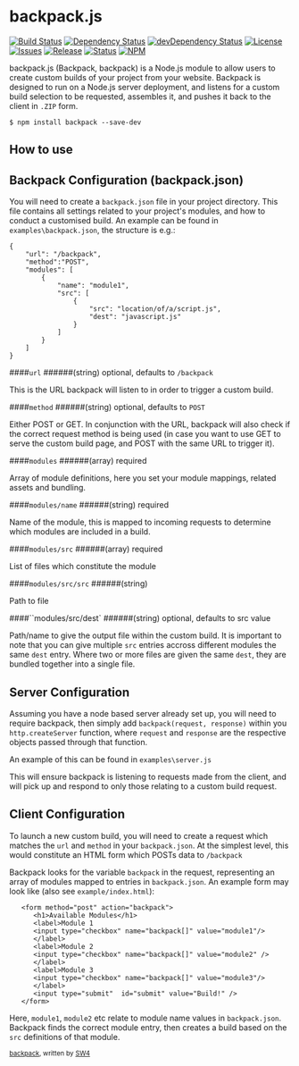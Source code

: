 backpack.js
======

[![Build Status](https://img.shields.io/travis/sw4/backpack.svg?style=flat-square)](https://travis-ci.org/sw4/backpack)
[![Dependency Status](https://img.shields.io/david/sw4/backpack.svg?style=flat-square)](https://david-dm.org/sw4/backpack)
[![devDependency Status](https://img.shields.io/david/dev/sw4/backpack.svg?style=flat-square)](https://david-dm.org/sw4/backpack#info=devDependencies)
[![License](http://img.shields.io/badge/license-MIT-green.svg?style=flat-square)](https://github.com/sw4/backpack/blob/master/LICENSE-MIT.md)
[![Issues](https://img.shields.io/github/issues/sw4/backpack.svg?style=flat-square)](https://github.com/sw4/backpack/issues)
[![Release](https://img.shields.io/github/release/sw4/backpack.svg?style=flat-square)](https://github.com/sw4/backpack/releases)
[![Status](https://badge.fury.io/gh/sw4%2Fbackpack.png)](https://github.com/sw4/backpack)
[![NPM](https://badge.fury.io/js/backpack.png)](https://www.npmjs.org/package/backpack)

backpack.js (Backpack, backpack) is a Node.js module to allow users to create custom builds of your project from your website. Backpack is designed to run on a Node.js server deployment, and listens for a custom build selection to be requested, assembles it, and pushes it back to the client in `.ZIP` form.

`$ npm install backpack --save-dev`

How to use
---


Backpack Configuration (backpack.json)
-----

You will need to create a `backpack.json` file in your project directory. This file contains all settings related to your project's modules, and how to conduct a customised build. An example can be found in `examples\backpack.json`, the structure is e.g.:

```
{
    "url": "/backpack",
	"method":"POST",
    "modules": [
        {
            "name": "module1",
            "src": [
                {
                    "src": "location/of/a/script.js",
                    "dest": "javascript.js"
                }
            ]
        }
	]
}
```


####`url`
######(string) optional, defaults to `/backpack`

This is the URL backpack will listen to in order to trigger a custom build.

####`method` 
######(string) optional, defaults to `POST`

Either POST or GET. In conjunction with the URL, backpack will also check if the correct request method is being used (in case you want to use GET to serve the custom build page, and POST with the same URL to trigger it).

####`modules` 
######(array) required

Array of module definitions, here you set your module mappings, related assets and bundling.

####`modules/name` 
######(string) required

Name of the module, this is mapped to incoming requests to determine which modules are included in a build.

####`modules/src` 
######(array) required

List of files which constitute the module

####`modules/src/src` 
######(string) 

Path to file

####``modules/src/dest` 
######(string) optional, defaults to src value

Path/name to give the output file within the custom build. It is important to note that you can give multiple `src` entries accross different modules the same `dest` entry. Where two or more files are given the same `dest`, they are bundled together into a single file.


Server Configuration
-----
Assuming you have a node based server already set up, you will need to require backpack, then simply add `backpack(request, response)` within you `http.createServer` function, where `request` and `response` are the respective objects passed through that function.

An example of this can be found in `examples\server.js`

This will ensure backpack is listening to requests made from the client, and will pick up and respond to only those relating to a custom build request.


Client Configuration
-----
To launch a new custom build, you will need to create a request which matches the `url` and `method` in your `backpack.json`. At the simplest level, this would constitute an HTML form which POSTs data to `/backpack`

Backpack looks for the variable `backpack` in the request, representing an array of modules mapped to entries in `backpack.json`. An example form may look like (also see `example/index.html`):

```(html)
   <form method="post" action="backpack">
      <h1>Available Modules</h1>
      <label>Module 1
      <input type="checkbox" name="backpack[]" value="module1"/>
      </label>
      <label>Module 2
      <input type="checkbox" name="backpack[]" value="module2" />
      </label>
      <label>Module 3
      <input type="checkbox" name="backpack[]" value="module3"/>
      </label>
      <input type="submit"  id="submit" value="Build!" />
   </form>
```

Here, `module1`, `module2` etc relate to module name values in `backpack.json`. Backpack finds the correct module entry, then creates a build based on the `src` definitions of that module.
   
  

<sup>[backpack](https://github.com/sw4/backpack), written by [SW4](https://github.com/sw4)</sup>
